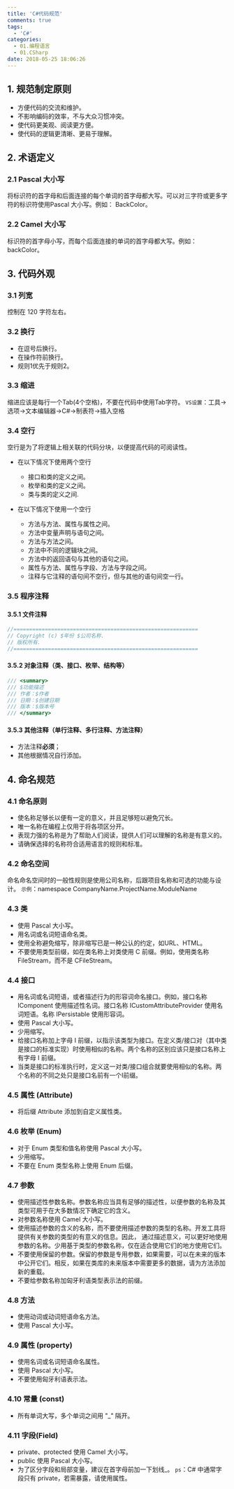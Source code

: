 ```yaml
---
title: 'C#代码规范'
comments: true
tags:
  - 'C#'
categories:
  - 01.编程语言
  - 01.CSharp
date: 2018-05-25 18:06:26
---
```


## 1.	规范制定原则

- 方便代码的交流和维护。
- 不影响编码的效率，不与大众习惯冲突。
- 使代码更美观、阅读更方便。
- 使代码的逻辑更清晰、更易于理解。

## 2.	术语定义

### 2.1 Pascal 大小写

将标识符的首字母和后面连接的每个单词的首字母都大写。可以对三字符或更多字符的标识符使用Pascal 大小写。例如： BackColor。

### 2.2 Camel 大小写

标识符的首字母小写，而每个后面连接的单词的首字母都大写。例如：backColor。

## 3. 代码外观

### 3.1 列宽

控制在 120 字符左右。

### 3.2 换行

-	在逗号后换行。
-	在操作符前换行。
-	规则1优先于规则2。

### 3.3	缩进 

缩进应该是每行一个Tab(4个空格)，不要在代码中使用Tab字符。
`VS设置`：工具->选项->文本编辑器->C#->制表符->插入空格

### 3.4	空行

空行是为了将逻辑上相关联的代码分块，以便提高代码的可阅读性。

- 在以下情况下使用两个空行
  - 接口和类的定义之间。
  - 枚举和类的定义之间。
  - 类与类的定义之间.

- 在以下情况下使用一个空行
  - 方法与方法、属性与属性之间。
  - 方法中变量声明与语句之间。
  - 方法与方法之间。
  - 方法中不同的逻辑块之间。
  - 方法中的返回语句与其他的语句之间。
  - 属性与方法、属性与字段、方法与字段之间。
  - 注释与它注释的语句间不空行，但与其他的语句间空一行。

### 3.5 程序注释

#### 3.5.1 文件注释

```C#
//===========================================================
// Copyright (c) $年份 $公司名称.  
// 版权所有.
//===========================================================
```

#### 3.5.2 对象注释（类、接口、枚举、结构等）

```C#
/// <summary>
/// $功能描述
/// 作者：$作者
/// 日期：$创建日期
/// 版本：$版本号
/// </summary>
```

#### 3.5.3 其他注释（单行注释、多行注释、方法注释）

- 方法注释**必须**；
- 其他根据情况自行添加。

## 4. 命名规范

### 4.1 命名原则

- 使名称足够长以便有一定的意义，并且足够短以避免冗长。
- 唯一名称在编程上仅用于将各项区分开。
- 表现力强的名称是为了帮助人们阅读，提供人们可以理解的名称是有意义的。
- 请确保选择的名称符合适用语言的规则和标准。

### 4.2	命名空间

命名命名空间时的一般性规则是使用公司名称，后跟项目名称和可选的功能与设计。
`示例`：namespace CompanyName.ProjectName.ModuleName

### 4.3	类

-	使用 Pascal 大小写。
-	用名词或名词短语命名类。
-	使用全称避免缩写，除非缩写已是一种公认的约定，如URL、HTML。
-	不要使用类型前缀，如在类名称上对类使用 C 前缀。例如，使用类名称 FileStream，而不是 CFileStream。 

### 4.4	接口
 
-	用名词或名词短语，或者描述行为的形容词命名接口。例如，接口名称 IComponent 使用描述性名词。接口名称 ICustomAttributeProvider 使用名词短语。名称 IPersistable 使用形容词。 
-	使用 Pascal 大小写。 
-	少用缩写。 
-	给接口名称加上字母 I 前缀，以指示该类型为接口。在定义类/接口对（其中类是接口的标准实现）时使用相似的名称。两个名称的区别应该只是接口名称上有字母 I 前缀。
-	当类是接口的标准执行时，定义这一对类/接口组合就要使用相似的名称。两个名称的不同之处只是接口名前有一个I前缀。
         
### 4.5 属性 (Attribute)

- 将后缀 Attribute 添加到自定义属性类。
    
### 4.6	枚举 (Enum)

- 对于 Enum 类型和值名称使用 Pascal 大小写。 
- 少用缩写。 
- 不要在 Enum 类型名称上使用 Enum 后缀。

### 4.7	参数

- 使用描述性参数名称。参数名称应当具有足够的描述性，以便参数的名称及其类型可用于在大多数情况下确定它的含义。 
- 对参数名称使用 Camel 大小写。 
- 使用描述参数的含义的名称，而不要使用描述参数的类型的名称。开发工具将提供有关参数的类型的有意义的信息。因此， 通过描述意义，可以更好地使用参数的名称。少用基于类型的参数名称，仅在适合使用它们的地方使用它们。 
- 不要使用保留的参数。保留的参数是专用参数，如果需要，可以在未来的版本中公开它们。相反，如果在类库的未来版本中需要更多的数据，请为方法添加新的重载。 
- 不要给参数名称加匈牙利语类型表示法的前缀。 
  
### 4.8	方法

-	使用动词或动词短语命名方法。 
-	使用 Pascal 大小写。

### 4.9	属性 (property)

-	使用名词或名词短语命名属性。 
-	使用 Pascal 大小写。 
-	不要使用匈牙利语表示法。

### 4.10	常量 (const)

- 所有单词大写，多个单词之间用 "_" 隔开。
       
### 4.11 字段(Field)

-	private、protected 使用 Camel 大小写。
- public 使用 Pascal 大小写。
- 为了区分字段和局部变量，建议在首字母前加一下划线_。
`ps`：C# 中通常字段只有 private，若需暴露，请使用属性。